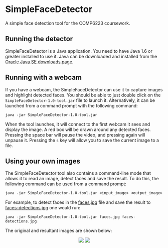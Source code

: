 SimpleFaceDetector
==================

A simple face detection tool for the COMP6223 coursework.

## Running the detector
SimpleFaceDetector is a Java application. You need to have Java 1.6 or greater installed to use it. Java can be downloaded and installed from the [Oracle Java SE downloads page](http://www.oracle.com/technetwork/java/javase/downloads/index.html).

## Running with a webcam
If you have a webcam, the SimpleFaceDetector can use it to capture images and highlight detected faces. You should be able to just double click on the `SimpleFaceDetector-1.0-tool.jar` file to launch it. Alternatively, it can be launched from a command prompt with the following command: 
	
	java -jar SimpleFaceDetector-1.0-tool.jar

When the tool launches, it will connect to the first webcam it sees and display the image. A red box will be drawn around any detected faces. Pressing the space bar will pause the video, and pressing again will unpause it. Pressing the `s` key will allow you to save the current image to a file.

## Using your own images
The SimpleFaceDetector tool also contains a command-line mode that allows it to read an image, detect faces and save the result. To do this, the following command can be used from a command prompt:

	java -jar SimpleFaceDetector-1.0-tool.jar <input_image> <output_image>

For example, to detect faces in the [faces.jpg](faces.jpg) file and save the result to [faces-detections.jpg](faces-detections.jpg) one would run: 

	java -jar SimpleFaceDetector-1.0-tool.jar faces.jpg faces-detections.jpg

The original and resultant images are shown below:

<div align="center" style="text-align:center">
	<img src="faces.jpg"/>
	<img src="faces-detections.jpg"/>
</div>

